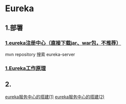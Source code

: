 # Eureka
## 1.部署
### [1.eureka注册中心（直接下载jar、war包，不推荐）](https://mvnrepository.com/artifact/com.netflix.eureka/eureka-server/1.1.134)
mvn repository 搜索 eureka-server

### [1.Eureka工作原理](https://blog.csdn.net/qwe86314/article/details/94552801)

## 2.
[eureka服务中心的搭建(1)](https://blog.csdn.net/qwe86314/article/details/94292053)
[eureka服务中心的搭建(2)](https://blog.csdn.net/qwe86314/article/details/94300616)